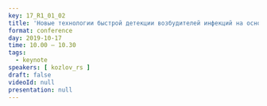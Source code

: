 ```yaml
---
key: 17_R1_01_02
title: 'Новые технологии быстрой детекции возбудителей инфекций на основе искусственного интеллекта'
format: conference
day: 2019-10-17
time: 10.00 – 10.30
tags:
  - keynote
speakers: [ kozlov_rs ]
draft: false
videoId: null
presentation: null
---
```

